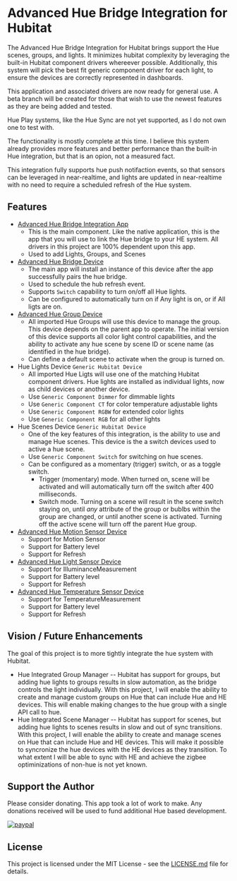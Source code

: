 # Advanced Hue Bridge Integration for Hubitat

The Advanced Hue Bridge Integration for Hubitat brings support the Hue scenes, groups, and lights.  It minimizes hubitat complexity by leveraging the built-in Hubitat component drivers whereever possible.  Additionally, this system will pick the best fit generic component driver for each light, to ensure the devices are correctly represented in dashboards.

This application and associated drivers are now ready for general use.  A beta branch will be created for those that wish to use the newest features as they are being added and tested.

Hue Play systems, like the Hue Sync are not yet supported, as I do not own one to test with.

The functionality is mostly complete at this time.  I believe this system already provides more features and better performance than the built-in Hue integration, but that is an opion, not a measured fact.

This integration fully supports hue push notifaction events, so that sensors can be leveraged in near-realtime, and lights are updated in near-realtime with no need to require a scheduled refresh of the Hue system.


## Features

 - [Advanced Hue Bridge Integration App](app/hue-bridge-integration.groovy)
   - This is the main component.  Like the native application, this is the app that you will use to link the Hue bridge to your HE system.  All drivers in this project are 100% dependent upon this app.
   - Used to add Lights, Groups, and Scenes
 - [Advanced Hue Bridge Device](device/advanced-hue-bridge.groovy)
   - The main app will install an instance of this device after the app successfully pairs the hue bridge.
   - Used to schedule the hub refresh event.
   - Supports `Switch` capability to turn on/off all Hue lights.
   - Can be configured to automatically turn on if Any light is on, or if All ligts are on.
 - [Advanced Hue Group Device](device/advanced-hue-group.groovy)
   - All imported Hue Groups will use this device to manage the group.  This device depends on the parent app to operate. The initial version of this device supports all color light control capabilities, and the ability to activate any hue scene by scene ID or scene name (as identified in the hue bridge).
   - Can define a default scene to activate when the group is turned on.
 - Hue Lights Device `Generic Hubitat Device`
   - All imported Hue Ligts will use one of the matching Hubitat component drivers.  Hue lights are installed as individual lights, now as child devices or another device.
   - Use `Generic Component Dimmer` for dimmable lights
   - Use `Generic Component CT` for color temperature adjustable lights
   - Use `Generic Component RGBW` for extended color lights
   - Use `Generic Component RGB` for all other lights
 - Hue Scenes Device `Generic Hubitat Device`
   - One of the key features of this integration, is the ability to use and manage Hue scenes.   This device is the a switch devices used to active a hue scene.
   - Use `Generic Component Switch` for switching on hue scenes.
   - Can be configured as a momentary (trigger) switch, or as a toggle switch.
     - Trigger (momentary) mode.  When turned on, scene will be activated and will automatically turn off the switch after 400 milliseconds.
     - Switch mode.  Turning on a scene will result in the scene switch staying on, until *any* attribute of the group or bublbs within the group are changed, or until another scene is activated.  Turning off the active scene will turn off the parent Hue group.
 - [Advanced Hue Motion Sensor Device](device/advanced-hue-motion-sensor.groovy)
   - Support for Motion Sensor
   - Support for Battery level
   - Support for Refresh
 - [Advanced Hue Light Sensor Device](device/advanced-hue-light-sensor.groovy)
   - Support for IlluminanceMeasurement
   - Support for Battery level
   - Support for Refresh
 - [Advanced Hue Temperature Sensor Device](device/advanced-hue-temperature-sensor.groovy)
   - Support for TemperatureMeasurement
   - Support for Battery level
   - Support for Refresh
 
   

## Vision / Future Enhancements
The goal of this project is to more tightly integrate the hue system with Hubitat.  
- Hue Integrated Group Manager -- Hubitat has support for groups, but adding hue lights to groups results in slow automation, as the bridge controls the light individually.  With this project, I will enable the ability to create and manage custom groups on Hue that can include Hue and HE devices.  This will enable making changes to the hue group with a single API call to hue.
- Hue Integrated Scene Manager -- Hubitat has support for scenes, but adding hue lights to scenes results in slow and out of sync transitions.  With this project, I will enable the ability to create and manage scenes on Hue that can include Hue and HE devices.  This will make it possible to syncronize the hue devices with the HE devices as they transition.  To what extent I will be able to sync with HE and achieve the zigbee optiminizations of non-hue is not yet known.

## Support the Author
Please consider donating. This app took a lot of work to make.
Any donations received will be used to fund additional Hue based development.

[![paypal](https://www.paypalobjects.com/en_US/i/btn/btn_donateCC_LG.gif)](https://www.paypal.com/donate?hosted_button_id=XZXSPZWAABU8J)                  

## License

This project is licensed under the MIT License - see the [LICENSE.md](LICENSE.md) file for details.  
